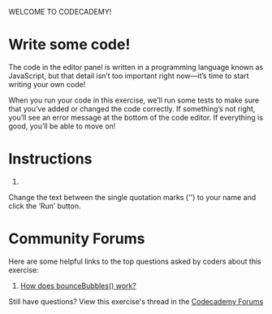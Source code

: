 WELCOME TO CODECADEMY!
# Write some code!

The code in the editor panel is written in a programming language known as JavaScript, but that detail isn’t too important right now—it’s time to start writing your own code!

When you run your code in this exercise, we’ll run some tests to make sure that you’ve added or changed the code correctly. If something’s not right, you’ll see an error message at the bottom of the code editor. If everything is good, you’ll be able to move on!

# Instructions

1.
Change the text between the single quotation marks ('') to your name and click the ‘Run’ button.

# Community Forums

Here are some helpful links to the top questions asked by coders about this exercise:
  1. [How does bounceBubbles() work?](https://discuss.codecademy.com/t/how-does-bouncebubbles-work/428084)


Still have questions? View this exercise's thread in the [Codecademy Forums](https://discuss.codecademy.com/t/371524)
